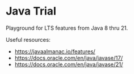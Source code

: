 # Java Trial

Playground for LTS features from Java 8 thru 21.

Useful resources:

- <https://javaalmanac.io/features/>
- <https://docs.oracle.com/en/java/javase/17/>
- <https://docs.oracle.com/en/java/javase/21/>
